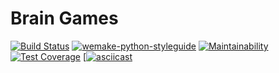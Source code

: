 # Brain Games
[![Build Status](https://travis-ci.org/georg-remer/python-project-lvl1.svg?branch=master)](https://travis-ci.org/georg-remer/python-project-lvl1)
[![wemake-python-styleguide](https://img.shields.io/badge/style-wemake-000000.svg)](https://github.com/wemake-services/wemake-python-styleguide)
[![Maintainability](https://api.codeclimate.com/v1/badges/936db6735ea6a4a580ed/maintainability)](https://codeclimate.com/github/georg-remer/python-project-lvl1/maintainability)
[![Test Coverage](https://api.codeclimate.com/v1/badges/936db6735ea6a4a580ed/test_coverage)](https://codeclimate.com/github/georg-remer/python-project-lvl1/test_coverage)
[[![asciicast](https://asciinema.org/a/WrZ0lopR1rafntGBj9AdL4UJu.svg)](https://asciinema.org/a/WrZ0lopR1rafntGBj9AdL4UJu)

